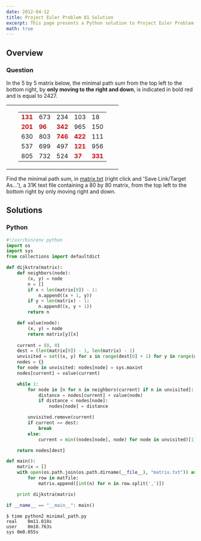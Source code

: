 ```yaml
---
date: 2012-04-12
title: Project Euler Problem 81 Solution
excerpt: This page presents a Python solution to Project Euler Problem 81.
math: true
---
```



## Overview


### Question

<div class="problem_content" role="problem">
	<p>In the 5 by 5 matrix below, the minimal path sum from the top left to the bottom right, by <b>only moving to the right and down</b>, is indicated in bold red and is equal to 2427.</p>
	<div style="text-align:center;">
		<table cellpadding="0" cellspacing="0" border="0" align="center">
			<tbody><tr>
					<td><img src="http://projecteuler.net/images/bracket_left.gif" width="8" height="120" alt="" align="middle"><br></td>
					<td>
						<table cellpadding="3" cellspacing="0" border="0">
							<tbody><tr>
									<td><span style="color:#dd0000;"><b>131</b></span></td><td>673</td><td>234</td><td>103</td><td>18</td>
								</tr>
								<tr>
									<td><span style="color:#dd0000;"><b>201</b></span></td><td><span style="color:#dd0000;"><b>96</b></span></td><td><span style="color:#dd0000;"><b>342</b></span></td><td>965</td><td>150</td>
								</tr>
								<tr>
									<td>630</td><td>803</td><td><span style="color:#dd0000;"><b>746</b></span></td><td><span style="color:#dd0000;"><b>422</b></span></td><td>111</td>
								</tr>
								<tr>
									<td>537</td><td>699</td><td>497</td><td><span style="color:#dd0000;"><b>121</b></span></td><td>956</td>
								</tr>
								<tr>
									<td>805</td><td>732</td><td>524</td><td><span style="color:#dd0000;"><b>37</b></span></td><td><span style="color:#dd0000;"><b>331</b></span></td>
								</tr>
						</tbody></table>
					</td>
					<td><img src="http://projecteuler.net/images/bracket_right.gif" width="8" height="120" alt="" align="middle"><br></td>
				</tr>
		</tbody></table>
	</div>
	<p>Find the minimal path sum, in <a href="http://projecteuler.net/project/matrix.txt">matrix.txt</a> (right click and 'Save Link/Target As...'), a 31K text file containing a 80 by 80 matrix, from the top left to the bottom right by only moving right and down.</p>

</div>






## Solutions

### Python

```python
#!/usr/bin/env python
import os
import sys
from collections import defaultdict

def dijkstra(matrix):
    def neighbors(node):
        (x, y) = node
        n = []
        if x < len(matrix[0]) - 1:
            n.append((x + 1, y))
        if y < len(matrix) - 1:
            n.append((x, y + 1))
        return n

    def value(node):
        (x, y) = node
        return matrix[y][x]
    
    current = (0, 0)
    dest = (len(matrix[0]) - 1, len(matrix) - 1)
    unvisited = set((x, y) for x in range(dest[0] + 1) for y in range(dest[1] + 1))
    nodes = {}
    for node in unvisited: nodes[node] = sys.maxint
    nodes[current] = value(current)

    while 1:
        for node in [n for n in neighbors(current) if n in unvisited]:
            distance = nodes[current] + value(node)
            if distance < nodes[node]:
                nodes[node] = distance

        unvisited.remove(current)
        if current == dest:
            break
        else:
            current = min((nodes[node], node) for node in unvisited)[1]

    return nodes[dest]

def main():
    matrix = []
    with open(os.path.join(os.path.dirname(__file__), "matrix.txt")) as matfile:
        for row in matfile:
            matrix.append([int(n) for n in row.split(',')])

    print dijkstra(matrix)

if __name__ == "__main__": main()

```


```
$ time python2 minimal_path.py
real	0m11.018s
user	0m10.763s
sys	0m0.055s
```


